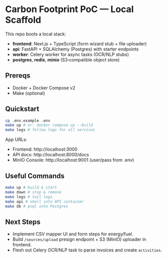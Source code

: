 # Carbon Footprint PoC — Local Scaffold

This repo boots a local stack:
- **frontend**: Next.js + TypeScript (form wizard stub + file uploader)
- **api**: FastAPI + SQLAlchemy (Postgres) with starter endpoints
- **worker**: Celery worker for async tasks (OCR/NLP stubs)
- **postgres**, **redis**, **minio** (S3‑compatible object store)


## Prereqs
- Docker + Docker Compose v2
- Make (optional)


## Quickstart
```bash
cp .env.example .env
make up # or: docker compose up --build
make logs # follow logs for all services
```
App URLs:
- Frontend: http://localhost:3000
- API docs: http://localhost:8000/docs
- MinIO Console: http://localhost:9001 (user/pass from .env)


## Useful Commands
```bash
make up # build & start
make down # stop & remove
make logs # tail logs
make api # shell into API container
make db # psql into Postgres
```


## Next Steps
- Implement CSV mapper UI and form steps for energy/fuel.
- Build `/sources/upload` presign endpoint + S3 (MinIO) uploader in frontend.
- Flesh out Celery OCR/NLP task to parse invoices and create `activities`.
```